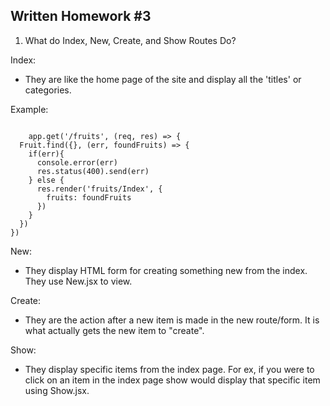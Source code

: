 ## Written Homework #3
1. What do Index, New, Create, and Show Routes Do?

Index:

- They are like the home page of the site and display all the 'titles' or categories. 

Example:

<pre><code>
    app.get('/fruits', (req, res) => {
  Fruit.find({}, (err, foundFruits) => {
    if(err){
      console.error(err)
      res.status(400).send(err)
    } else {
      res.render('fruits/Index', {
        fruits: foundFruits
      })
    }
  })
})
</code></pre>

New:

- They display HTML form for creating something new from the index. They use New.jsx to view. 

Create:

- They are the action after a new item is made in the new route/form. It is what actually gets the new item to "create".

Show:

- They display specific items from the index page. For ex, if you were to click on an item in the index page show would display that specific item using Show.jsx.

